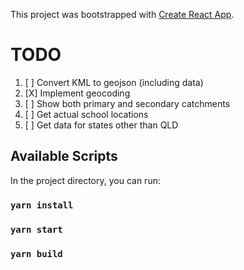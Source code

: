 This project was bootstrapped with [Create React App](https://github.com/facebook/create-react-app).

# TODO
1. [ ] Convert KML to geojson (including data)
2. [X] Implement geocoding
3. [ ] Show both primary and secondary catchments
4. [ ] Get actual school locations
5. [ ] Get data for states other than QLD

## Available Scripts

In the project directory, you can run:

### `yarn install`
### `yarn start`
### `yarn build`
